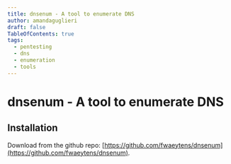 ```yaml
---
title: dnsenum - A tool to enumerate DNS
author: amandaguglieri
draft: false
TableOfContents: true
tags:
  - pentesting
  - dns
  - enumeration
  - tools
---
```


# dnsenum - A tool to enumerate DNS


## Installation

Download from the github repo: [https://github.com/fwaeytens/dnsenum](https://github.com/fwaeytens/dnsenum).

